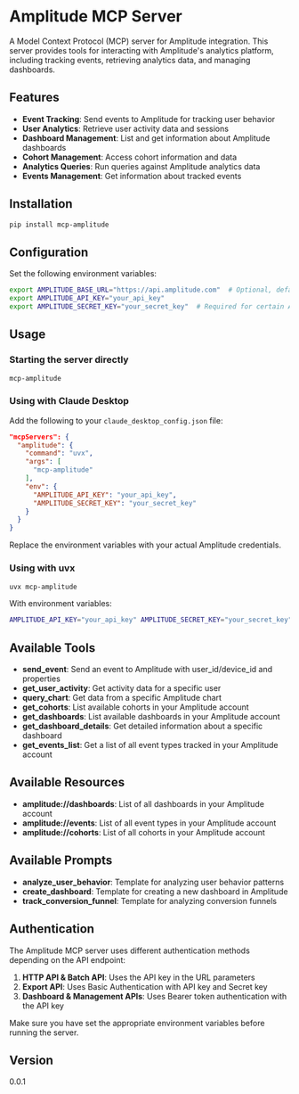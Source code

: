 # Amplitude MCP Server

A Model Context Protocol (MCP) server for Amplitude integration. This server provides tools for interacting with Amplitude's analytics platform, including tracking events, retrieving analytics data, and managing dashboards.

## Features

- **Event Tracking**: Send events to Amplitude for tracking user behavior
- **User Analytics**: Retrieve user activity data and sessions
- **Dashboard Management**: List and get information about Amplitude dashboards
- **Cohort Management**: Access cohort information and data
- **Analytics Queries**: Run queries against Amplitude analytics data
- **Events Management**: Get information about tracked events

## Installation

```bash
pip install mcp-amplitude
```

## Configuration

Set the following environment variables:

```bash
export AMPLITUDE_BASE_URL="https://api.amplitude.com"  # Optional, default is already set
export AMPLITUDE_API_KEY="your_api_key"
export AMPLITUDE_SECRET_KEY="your_secret_key"  # Required for certain API calls like user exports
```

## Usage

### Starting the server directly

```bash
mcp-amplitude
```

### Using with Claude Desktop

Add the following to your `claude_desktop_config.json` file:

```json
"mcpServers": {
  "amplitude": {
    "command": "uvx",
    "args": [
      "mcp-amplitude"
    ],
    "env": {
      "AMPLITUDE_API_KEY": "your_api_key",
      "AMPLITUDE_SECRET_KEY": "your_secret_key"
    }
  }
}
```

Replace the environment variables with your actual Amplitude credentials.

### Using with uvx

```bash
uvx mcp-amplitude
```

With environment variables:

```bash
AMPLITUDE_API_KEY="your_api_key" AMPLITUDE_SECRET_KEY="your_secret_key" uvx mcp-amplitude
```

## Available Tools

* **send_event**: Send an event to Amplitude with user_id/device_id and properties
* **get_user_activity**: Get activity data for a specific user
* **query_chart**: Get data from a specific Amplitude chart
* **get_cohorts**: List available cohorts in your Amplitude account
* **get_dashboards**: List available dashboards in your Amplitude account
* **get_dashboard_details**: Get detailed information about a specific dashboard
* **get_events_list**: Get a list of all event types tracked in your Amplitude account

## Available Resources

* **amplitude://dashboards**: List of all dashboards in your Amplitude account
* **amplitude://events**: List of all event types in your Amplitude account
* **amplitude://cohorts**: List of all cohorts in your Amplitude account

## Available Prompts

* **analyze_user_behavior**: Template for analyzing user behavior patterns
* **create_dashboard**: Template for creating a new dashboard in Amplitude
* **track_conversion_funnel**: Template for analyzing conversion funnels

## Authentication

The Amplitude MCP server uses different authentication methods depending on the API endpoint:

1. **HTTP API & Batch API**: Uses the API key in the URL parameters
2. **Export API**: Uses Basic Authentication with API key and Secret key
3. **Dashboard & Management APIs**: Uses Bearer token authentication with the API key

Make sure you have set the appropriate environment variables before running the server.

## Version

0.0.1
